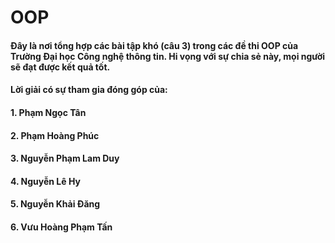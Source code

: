 # OOP

#### Đây là nơi tổng hợp các bài tập khó (câu 3) trong các đề thi OOP của Trường Đại học Công nghệ thông tin. Hi vọng với sự chia sẻ này, mọi người sẽ đạt được kết quả tốt.

#### Lời giải có sự tham gia đóng góp của:

#### 1. Phạm Ngọc Tân
#### 2. Phạm Hoàng Phúc
#### 3. Nguyễn Phạm Lam Duy
#### 4. Nguyễn Lê Hy
#### 5. Nguyễn Khải Đăng
#### 6. Vưu Hoàng Phạm Tấn
